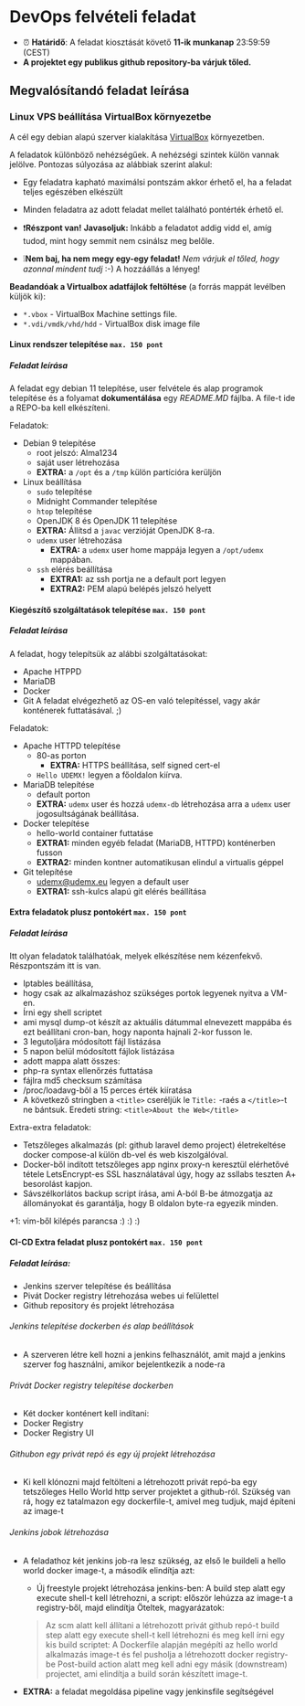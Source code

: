 # DevOps felvételi feladat

* :alarm_clock: **Határidő**: A feladat kiosztását követő **11-ik munkanap** 23:59:59 (CEST)
* **A projektet egy publikus github repository-ba várjuk tőled.**

## Megvalósítandó feladat leírása
### Linux VPS beállítása VirtualBox környezetbe
A cél egy debian alapú szerver kialakítása [VirtualBox](https://www.virtualbox.org/) környezetben.

A feladatok különböző nehézségűek. A nehézségi szintek külön vannak jelölve.
Pontozas súlyozása az alábbiak szerint alakul:
  * Egy feladatra kapható maximálsi pontszám akkor érhető el, ha a feladat teljes egészében elkészült

  * Minden feladatra az adott feladat mellet található pontérték érhető el. 

  * :exclamation:**Részpont van!**
    **Javasoljuk:** Inkább a feladatot addig vidd el, amíg tudod, mint hogy semmit nem csinálsz meg belőle.
  * :grey_exclamation:**Nem baj, ha nem megy egy-egy feladat!** 
    _Nem várjuk el tőled, hogy azonnal mindent tudj_ :-) A hozzáállás a lényeg!

**Beadandóak a Virtualbox adatfájlok feltöltése** (a forrás mappát levélben küljök ki):
  * `*.vbox` - VirtualBox Machine settings file.
  * `*.vdi/vmdk/vhd/hdd` - VirtualBox disk image file

#### Linux rendszer telepítése `max. 150 pont`
##### Feladat leírása
A feladat egy debian 11 telepítése, user felvétele és alap programok telepítése és a folyamat **dokumentálása** egy _README.MD_ fájlba. A file-t ide a REPO-ba kell elkészíteni.

Feladatok:
  * Debian 9 telepítése
    * root jelszó: Alma1234
    * saját user létrehozása
    * **EXTRA:** a `/opt` és a `/tmp` külön partícióra kerüljön
  * Linux beállítása
    * `sudo` telepítése
    * Midnight Commander telepítése
    * `htop` telepítése
    * OpenJDK 8 és OpenJDK 11 telepítése
    * **EXTRA:** Állítsd a `javac` verzióját OpenJDK 8-ra.
    * `udemx` user létrehozása
      * **EXTRA:** a `udemx` user home mappája legyen a `/opt/udemx` mappában.
    * `ssh` elérés beállítása
      * **EXTRA1:** az ssh portja ne a default port legyen
      * **EXTRA2:** PEM alapú belépés jelszó helyett
	
#### Kiegészítő szolgáltatások telepítése `max. 150 pont`
##### Feladat leírása
A feladat, hogy telepítsük az alábbi szolgáltatásokat:
  - Apache HTPPD
  - MariaDB
  - Docker
  - Git
A feladat elvégezhető az OS-en való telepítéssel, vagy akár konténerek futtatásával. ;)

Feladatok:
  * Apache HTTPD telepítése
    * 80-as porton
      * **EXTRA:** HTTPS beállítása, self signed cert-el
	* `Hello UDEMX!` legyen a főoldalon kiírva.
  * MariaDB telepítése
    * default porton
	* **EXTRA:** `udemx` user és hozzá `udemx-db` létrehozása arra a `udemx` user jogosultságának beállítása.
  * Docker telepítése
    * hello-world container futtatáse
    * **EXTRA1:** minden egyéb feladat (MariaDB, HTTPD) konténerben fusson
    * **EXTRA2:** minden kontner automatikusan elindul a virtualis géppel
  * Git telepítése
    * udemx@udemx.eu legyen a default user
	* **EXTRA1:** ssh-kulcs alapú git elérés beállítása
	
#### Extra feladatok plusz pontokért `max. 150 pont`
##### Feladat leírása
Itt olyan feladatok találhatóak, melyek elkészítése nem kézenfekvő. Részpontszám itt is van.
  - Iptables beállítása, 
  - hogy csak az alkalmazáshoz szükséges portok legyenek nyitva a VM-en.
  - Írni egy shell scriptet 
  - ami mysql dump-ot készít az aktuális dátummal elnevezett mappába és ezt beállítani cron-ban, hogy naponta hajnali 2-kor fusson le.
  - 3 legutoljára módosított fájl listázása
  - 5 napon belül módosított fájlok listázása
  - adott mappa alatt összes:
  - php-ra syntax ellenőrzés futtatása
  - fájlra md5 checksum számítása
  - /proc/loadavg-ből a 15 perces érték kiíratása
  - A következő stringben a `<title>` cseréljük le `Title:` -raés a `</title>`-t ne bántsuk. Eredeti string: `<title>About the Web</title>`

Extra-extra feladatok:
  - Tetszőleges alkalmazás (pl: github laravel demo project) életrekeltése docker compose-al külön db-vel és web kiszolgálóval.
  - Docker-ből indított tetszőleges app nginx proxy-n keresztül elérhetővé tétele LetsEncrypt-es SSL használatával úgy, hogy az ssllabs teszten A+ besorolást kapjon.
  - Sávszélkorlátos backup script írása, ami A-ból B-be átmozgatja az állományokat és garantálja, hogy B oldalon byte-ra egyezik minden.

  +1: vim-ből kilépés parancsa :) :) :)

#### CI-CD Extra feladat plusz pontokért `max. 150 pont`
##### Feladat leírása:
  * Jenkins szerver telepítése és beállítása
  * Pivát Docker registry létrehozása webes ui felülettel
  * Github repository és projekt létrehozása
	
###### Jenkins telepítése dockerben és alap beállítások	
  * A szerveren létre kell hozni a jenkins felhasználót, amit majd a jenkins szerver fog használni, amikor bejelentkezik a node-ra

###### Privát Docker registry telepítése dockerben
  * Két docker konténert kell indítani:
  * Docker Registry
  * Docker Registry UI

###### Githubon egy privát repó és egy új projekt létrehozása 
 * Ki kell klónozni majd feltölteni a létrehozott privát repó-ba egy tetszőleges Hello World http server projektet a github-ról.
   Szükség van rá, hogy ez tatalmazon egy dockerfile-t, amivel meg tudjuk, majd építeni az image-t

###### Jenkins jobok létrehozása
 * A feladathoz két jenkins job-ra lesz szükség, az első le buildeli a hello world docker image-t, a második elindítja azt:
   * Új freestyle projekt létrehozása jenkins-ben:
   A build step alatt egy execute shell-t kell létrehozni, a script:
   először lehúzza az image-t a registry-ből, majd elindítja
   Öteltek, magyarázatok:
   
   >Az scm alatt kell állítani a létrehozott privát github repó-t build step alatt egy execute shell-t kell létrehozni és meg kell írni egy kis build scriptet:
   A Dockerfile alapján megépíti az hello world alkalmazás image-t és fel pusholja a  létrehozott docker registry-be Post-build action alatt meg kell adni egy másik (downstream) projectet, ami elindítja a build során készített image-t.

* **EXTRA:** a feladat megoldása pipeline vagy jenkinsfile segítségével
